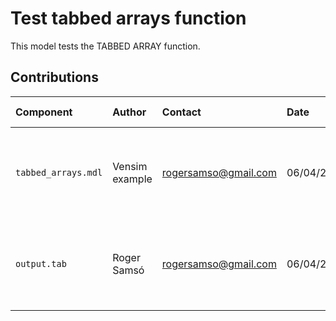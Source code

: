 Test tabbed arrays function
===========================

This model tests the TABBED ARRAY function.


Contributions
-------------

| Component           | Author         | Contact              | Date     | Software Version                                     |
|:------------------- |:-------------- |:---------------------|:-------- |:---------------------------------------------------- |
| `tabbed_arrays.mdl` | Vensim example | rogersamso@gmail.com | 06/04/23 | Vensim DSS for Windows 9.3.4 double precision (x64)  |
| `output.tab`        | Roger Samsó    | rogersamso@gmail.com | 06/04/23 | Vensim DSS for Windows 9.3.4 double precision (x64)  |

